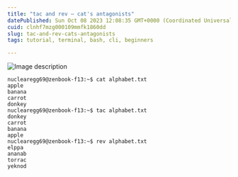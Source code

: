 ```yaml
---
title: "tac and rev — cat's antagonists"
datePublished: Sun Oct 08 2023 12:08:35 GMT+0000 (Coordinated Universal Time)
cuid: clnhf7mzg000109mmfk1860dd
slug: tac-and-rev-cats-antagonists
tags: tutorial, terminal, bash, cli, beginners

---
```


![Image description](https://dev-to-uploads.s3.amazonaws.com/uploads/articles/brwsog0cub6tdi5ict57.png)


```
nuclearegg69@zenbook-f13:~$ cat alphabet.txt
apple
banana
carrot
donkey
nuclearegg69@zenbook-f13:~$ tac alphabet.txt
donkey
carrot
banana
apple
nuclearegg69@zenbook-f13:~$ rev alphabet.txt
elppa
ananab
torrac
yeknod
```